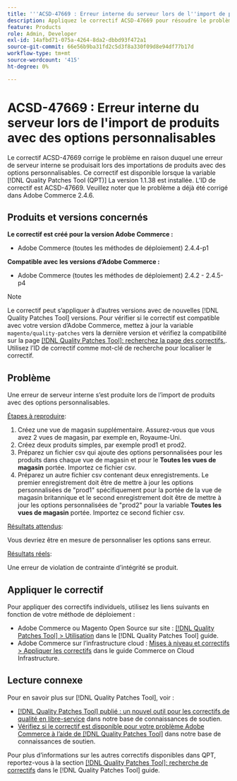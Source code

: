 ```yaml
---
title: '''ACSD-47669 : Erreur interne du serveur lors de l''import de produits avec des options personnalisables'''
description: Appliquez le correctif ACSD-47669 pour résoudre le problème Adobe Commerce en raison duquel une erreur de serveur interne se produit lors de l’importation de produits avec des options personnalisables.
feature: Products
role: Admin, Developer
exl-id: 14afbd71-075a-4264-8da2-dbbd93f472a1
source-git-commit: 66e56b9ba31fd2c5d3f8a330f09d8e94df77b17d
workflow-type: tm+mt
source-wordcount: '415'
ht-degree: 0%

---
```


# ACSD-47669 : Erreur interne du serveur lors de l&#39;import de produits avec des options personnalisables

Le correctif ACSD-47669 corrige le problème en raison duquel une erreur de serveur interne se produisait lors des importations de produits avec des options personnalisables. Ce correctif est disponible lorsque la variable [!DNL Quality Patches Tool (QPT)] La version 1.1.38 est installée. L’ID de correctif est ACSD-47669. Veuillez noter que le problème a déjà été corrigé dans Adobe Commerce 2.4.6.

## Produits et versions concernés

**Le correctif est créé pour la version Adobe Commerce :**

* Adobe Commerce (toutes les méthodes de déploiement) 2.4.4-p1

**Compatible avec les versions d’Adobe Commerce :**

* Adobe Commerce (toutes les méthodes de déploiement) 2.4.2 - 2.4.5-p4

>[!NOTE]
>
>Le correctif peut s’appliquer à d’autres versions avec de nouvelles [!DNL Quality Patches Tool] versions. Pour vérifier si le correctif est compatible avec votre version d’Adobe Commerce, mettez à jour la variable `magento/quality-patches` vers la dernière version et vérifiez la compatibilité sur la page [[!DNL Quality Patches Tool]: recherchez la page des correctifs.](https://experienceleague.adobe.com/tools/commerce-quality-patches/index.html). Utilisez l’ID de correctif comme mot-clé de recherche pour localiser le correctif.

## Problème

Une erreur de serveur interne s’est produite lors de l’import de produits avec des options personnalisables.

<u>Étapes à reproduire</u>:

1. Créez une vue de magasin supplémentaire. Assurez-vous que vous avez 2 vues de magasin, par exemple en, Royaume-Uni.
1. Créez deux produits simples, par exemple prod1 et prod2.
1. Préparez un fichier csv qui ajoute des options personnalisées pour les produits dans chaque vue de magasin et pour le **Toutes les vues de magasin** portée. Importez ce fichier csv.
1. Préparez un autre fichier csv contenant deux enregistrements. Le premier enregistrement doit être de mettre à jour les options personnalisées de &quot;prod1&quot; spécifiquement pour la portée de la vue de magasin britannique et le second enregistrement doit être de mettre à jour les options personnalisées de &quot;prod2&quot; pour la variable **Toutes les vues de magasin** portée. Importez ce second fichier csv.

<u>Résultats attendus</u>:

Vous devriez être en mesure de personnaliser les options sans erreur.

<u>Résultats réels</u>:

Une erreur de violation de contrainte d’intégrité se produit.

## Appliquer le correctif

Pour appliquer des correctifs individuels, utilisez les liens suivants en fonction de votre méthode de déploiement :

* Adobe Commerce ou Magento Open Source sur site : [[!DNL Quality Patches Tool] > Utilisation](https://experienceleague.adobe.com/docs/commerce-operations/tools/quality-patches-tool/usage.html) dans le [!DNL Quality Patches Tool] guide.
* Adobe Commerce sur l’infrastructure cloud : [Mises à niveau et correctifs > Appliquer les correctifs](https://experienceleague.adobe.com/docs/commerce-cloud-service/user-guide/develop/upgrade/apply-patches.html) dans le guide Commerce on Cloud Infrastructure.

## Lecture connexe

Pour en savoir plus sur [!DNL Quality Patches Tool], voir :

* [[!DNL Quality Patches Tool] publié : un nouvel outil pour les correctifs de qualité en libre-service](/help/announcements/adobe-commerce-announcements/magento-quality-patches-released-new-tool-to-self-serve-quality-patches.md) dans notre base de connaissances de soutien.
* [Vérifiez si le correctif est disponible pour votre problème Adobe Commerce à l’aide de [!DNL Quality Patches Tool]](/help/support-tools/patches-available-in-qpt-tool/check-patch-for-magento-issue-with-magento-quality-patches.md) dans notre base de connaissances de soutien.

Pour plus d’informations sur les autres correctifs disponibles dans QPT, reportez-vous à la section [[!DNL Quality Patches Tool]: recherche de correctifs](https://experienceleague.adobe.com/tools/commerce-quality-patches/index.html) dans le [!DNL Quality Patches Tool] guide.
